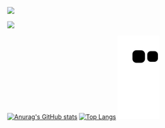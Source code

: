 <a href="https://www.linkedin.com/in/vailsoft/"><img src="https://camo.githubusercontent.com/a80d00f23720d0bc9f55481cfcd77ab79e141606829cf16ec43f8cacc7741e46/68747470733a2f2f696d672e736869656c64732e696f2f62616467652f4c696e6b6564496e2d3030373742353f7374796c653d666f722d7468652d6261646765266c6f676f3d6c696e6b6564696e266c6f676f436f6c6f723d7768697465"></a>

<a href="https://www.instagram.com/vail_son_/"><img src="https://img.shields.io/badge/Instagram-E4405F?style=for-the-badge&logo=instagram&logoColor=white"></a></br>

[![Anurag's GitHub stats](https://github-readme-stats.vercel.app/api?username=vailsoft&theme=github_dark)](https://github.com/anuraghazra/github-readme-stats)
[![Top Langs](https://github-readme-stats.vercel.app/api/top-langs/?username=vailsoft&layout=compact)](https://github.com/anuraghazra/github-readme-stats)
<img src="https://raw.githubusercontent.com/scriptex/github-contributions-snake/snake/github-contribution-grid-snake.svg">
